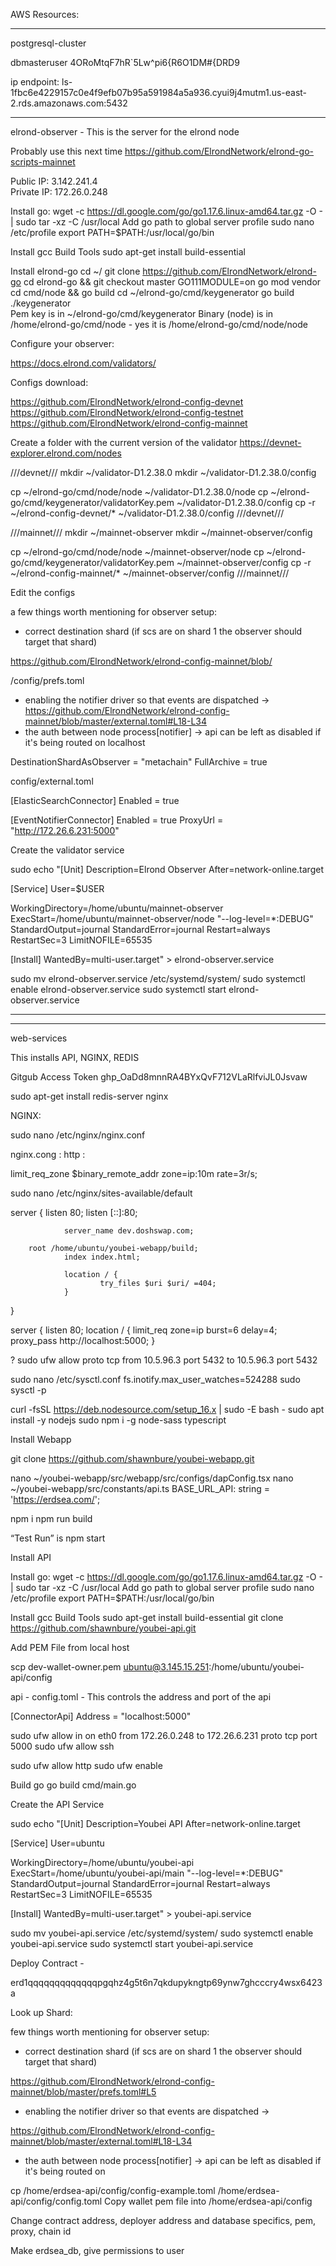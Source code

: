 AWS Resources:

*************************************************************************************************************
postgresql-cluster

dbmasteruser
4ORoMtqF7hR`5Lw^pi6{R6O1DM#{DRD9

ip endpoint: ls-1fbc6e4229157c0e4f9efb07b95a591984a5a936.cyui9j4mutm1.us-east-2.rds.amazonaws.com:5432


*************************************************************************************************************
elrond-observer - This is the server for the elrond node

Probably use this next time https://github.com/ElrondNetwork/elrond-go-scripts-mainnet


Public IP: 3.142.241.4  
Private IP: 172.26.0.248

Install go:
wget -c https://dl.google.com/go/go1.17.6.linux-amd64.tar.gz -O - | sudo tar -xz -C /usr/local
Add go path to global server profile
sudo nano /etc/profile
export PATH=$PATH:/usr/local/go/bin

Install gcc Build Tools
sudo apt-get install build-essential

Install elrond-go
cd ~/
git clone https://github.com/ElrondNetwork/elrond-go
cd elrond-go && git checkout master
GO111MODULE=on go mod vendor
cd cmd/node && go build
cd ~/elrond-go/cmd/keygenerator
go build
./keygenerator    
Pem key is in ~/elrond-go/cmd/keygenerator 
Binary (node) is in /home/elrond-go/cmd/node - yes it is /home/elrond-go/cmd/node/node





Configure your observer: 

https://docs.elrond.com/validators/

Configs download:

https://github.com/ElrondNetwork/elrond-config-devnet
https://github.com/ElrondNetwork/elrond-config-testnet
https://github.com/ElrondNetwork/elrond-config-mainnet

Create a folder with the current version of the validator https://devnet-explorer.elrond.com/nodes

///devnet///
mkdir ~/validator-D1.2.38.0
mkdir ~/validator-D1.2.38.0/config

cp ~/elrond-go/cmd/node/node ~/validator-D1.2.38.0/node
cp ~/elrond-go/cmd/keygenerator/validatorKey.pem ~/validator-D1.2.38.0/config
cp -r ~/elrond-config-devnet/* ~/validator-D1.2.38.0/config
///devnet///

///mainnet///
mkdir ~/mainnet-observer
mkdir ~/mainnet-observer/config

cp ~/elrond-go/cmd/node/node ~/mainnet-observer/node
cp ~/elrond-go/cmd/keygenerator/validatorKey.pem ~/mainnet-observer/config
cp -r ~/elrond-config-mainnet/* ~/mainnet-observer/config
///mainnet///

Edit the configs

a few things worth mentioning for observer setup:
- correct destination shard (if scs are on shard 1 the observer should target that shard) 

https://github.com/ElrondNetwork/elrond-config-mainnet/blob/


/config/prefs.toml

- enabling the notifier driver so that events are dispatched -> https://github.com/ElrondNetwork/elrond-config-mainnet/blob/master/external.toml#L18-L34
- the auth between node process[notifier] -> api can be left as disabled if it's being routed on localhost 

DestinationShardAsObserver = "metachain"
FullArchive = true


config/external.toml

[ElasticSearchConnector]
    Enabled           = true 

[EventNotifierConnector]
    Enabled = true 
    ProxyUrl = "http://172.26.6.231:5000"




Create the validator service

sudo echo "[Unit]
  Description=Elrond Observer
  After=network-online.target
  
  [Service]
  User=$USER

  WorkingDirectory=/home/ubuntu/mainnet-observer
  ExecStart=/home/ubuntu/mainnet-observer/node "--log-level=*:DEBUG"
  StandardOutput=journal
  StandardError=journal
  Restart=always
  RestartSec=3
  LimitNOFILE=65535
  
  [Install]
  WantedBy=multi-user.target" > elrond-observer.service

sudo mv elrond-observer.service /etc/systemd/system/
sudo systemctl enable elrond-observer.service
sudo systemctl start elrond-observer.service

*************************************************************************************************************


*************************************************************************************************************

web-services 

This installs API, NGINX, REDIS

Gitgub Access Token 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 

sudo apt-get install redis-server nginx

NGINX:

sudo nano /etc/nginx/nginx.conf

nginx.cong : http :

limit_req_zone $binary_remote_addr zone=ip:10m rate=3r/s;

sudo nano /etc/nginx/sites-available/default 

server {
        listen 80;
                listen [::]:80;

                server_name dev.doshswap.com;

        root /home/ubuntu/youbei-webapp/build;
                index index.html;

                location / {
                        try_files $uri $uri/ =404;
                }
}

	
server {
listen 80;
        	location / {
            	limit_req zone=ip burst=6 delay=4;
            	proxy_pass http://localhost:5000;
}
    
? sudo ufw allow proto tcp from	10.5.96.3 port 5432 to 10.5.96.3 port 5432
 
sudo nano /etc/sysctl.conf
fs.inotify.max_user_watches=524288
sudo sysctl -p

curl -fsSL https://deb.nodesource.com/setup_16.x | sudo -E bash -
sudo apt install -y nodejs
sudo npm i -g node-sass typescript

Install Webapp

git clone https://github.com/shawnbure/youbei-webapp.git

nano ~/youbei-webapp/src/webapp/src/configs/dapConfig.tsx
nano ~/youbei-webapp/src/constants/api.ts BASE_URL_API: string = 'https://erdsea.com/';

npm i
npm run build

“Test Run” is npm start

Install API

Install go:
wget -c https://dl.google.com/go/go1.17.6.linux-amd64.tar.gz -O - | sudo tar -xz -C /usr/local
Add go path to global server profile
sudo nano /etc/profile
export PATH=$PATH:/usr/local/go/bin

Install gcc Build Tools
sudo apt-get install build-essential
git clone https://github.com/shawnbure/youbei-api.git

Add PEM File from local host

scp dev-wallet-owner.pem ubuntu@3.145.15.251:/home/ubuntu/youbei-api/config

api - config.toml - This controls the address and port of the api

[ConnectorApi]
    Address = "localhost:5000"

sudo ufw allow in on eth0 from 172.26.0.248 to 172.26.6.231 proto tcp port 5000
sudo ufw allow ssh

sudo ufw allow http
sudo ufw enable
    

Build go
 go build cmd/main.go






Create the API Service

sudo echo "[Unit]
  Description=Youbei API
  After=network-online.target
  
  [Service]
  User=ubuntu

  WorkingDirectory=/home/ubuntu/youbei-api
  ExecStart=/home/ubuntu/youbei-api/main "--log-level=*:DEBUG"
  StandardOutput=journal
  StandardError=journal
  Restart=always
  RestartSec=3
  LimitNOFILE=65535
  
  [Install]
  WantedBy=multi-user.target" > youbei-api.service

sudo mv youbei-api.service /etc/systemd/system/
sudo systemctl enable youbei-api.service
sudo systemctl start youbei-api.service






Deploy Contract - 

erd1qqqqqqqqqqqqqpgqhz4g5t6n7qkdupykngtp69ynw7ghcccry4wsx6423a

Look up Shard:

 few things worth mentioning for observer setup:
- correct destination shard (if scs are on shard 1 the observer should target that shard) 

https://github.com/ElrondNetwork/elrond-config-mainnet/blob/master/prefs.toml#L5
- enabling the notifier driver so that events are dispatched -> 

https://github.com/ElrondNetwork/elrond-config-mainnet/blob/master/external.toml#L18-L34
- the auth between node process[notifier] -> api can be left as disabled if it's being routed on 

cp /home/erdsea-api/config/config-example.toml /home/erdsea-api/config/config.toml 
Copy wallet pem file into /home/erdsea-api/config

Change contract address, deployer address and database specifics, pem, proxy, chain id

Make erdsea_db, give permissions to user


